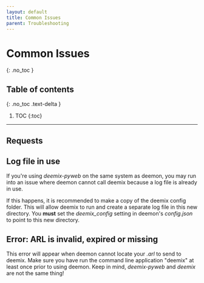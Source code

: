```yaml
---
layout: default
title: Common Issues
parent: Troubleshooting
---
```


# Common Issues
{: .no_toc }

## Table of contents
{: .no_toc .text-delta }

1. TOC
{:toc}

---
## Requests

## Log file in use
If you're using _deemix-pyweb_ on the same system as deemon, you may run into an issue where deemon cannot call deemix because a log file is already in use.

If this happens, it is recommended to make a copy of the deemix config folder. This will allow deemix to run and create a separate log file in this new directory. You **must** set the _deemix_config_ setting in deemon's _config.json_ to point to this new directory.

## Error: ARL is invalid, expired or missing
This error will appear when deemon cannot locate your _.arl_ to send to deemix. Make sure you have run the command line application "deemix" at least once prior to using deemon. Keep in mind, _deemix-pyweb_ and _deemix_ are not the same thing!